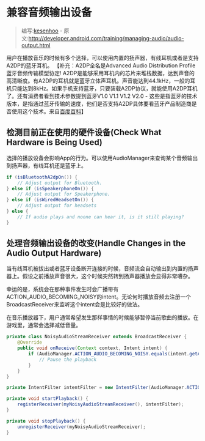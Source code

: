 # 兼容音频输出设备

> 编写:[kesenhoo](https://github.com/kesenhoo) - 原文:<http://developer.android.com/training/managing-audio/audio-output.html>

用户在播放音乐的时候有多个选择，可以使用内置的扬声器，有线耳机或者是支持A2DP的蓝牙耳机。
【补充：A2DP全名是Advanced Audio Distribution Profile 蓝牙音频传输模型协定! A2DP是能够采用耳机内的芯片来堆栈数据，达到声音的高清晰度。有A2DP的耳机就是蓝牙立体声耳机。声音能达到44.1kHz，一般的耳机只能达到8kHz。如果手机支持蓝牙，只要装载A2DP协议，就能使用A2DP耳机了。还有消费者看到技术参数提到蓝牙V1.0 V1.1 V1.2 V2.0 - 这些是指蓝牙的技术版本，是指通过蓝牙传输的速度，他们是否支持A2DP具体要看蓝牙产品制造商是否使用这个技术。来自[百度百科](http://baike.baidu.com/view/551149.htm)】

<!-- more -->

## 检测目前正在使用的硬件设备(Check What Hardware is Being Used)

选择的播放设备会影响App的行为。可以使用AudioManager来查询某个音频输出到扬声器，有线耳机还是蓝牙上。

```java
if (isBluetoothA2dpOn()) {
    // Adjust output for Bluetooth.
} else if (isSpeakerphoneOn()) {
    // Adjust output for Speakerphone.
} else if (isWiredHeadsetOn()) {
    // Adjust output for headsets
} else {
    // If audio plays and noone can hear it, is it still playing?
}
```

## 处理音频输出设备的改变(Handle Changes in the Audio Output Hardware)

当有线耳机被拔出或者蓝牙设备断开连接的时候，音频流会自动输出到内置的扬声器上。假设之前播放声音很大，这个时候突然转到扬声器播放会显得非常嘈杂。

幸运的是，系统会在那种事件发生时会广播带有ACTION_AUDIO_BECOMING_NOISY的intent。无论何时播放音频去注册一个BroadcastReceiver来监听这个intent会是比较好的做法。

在音乐播放器下，用户通常希望发生那样事情的时候能够暂停当前歌曲的播放。在游戏里，通常会选择减低音量。

```java
private class NoisyAudioStreamReceiver extends BroadcastReceiver {
    @Override
    public void onReceive(Context context, Intent intent) {
        if (AudioManager.ACTION_AUDIO_BECOMING_NOISY.equals(intent.getAction())) {
            // Pause the playback
        }
    }
}

private IntentFilter intentFilter = new IntentFilter(AudioManager.ACTION_AUDIO_BECOMING_NOISY);

private void startPlayback() {
    registerReceiver(myNoisyAudioStreamReceiver(), intentFilter);
}

private void stopPlayback() {
    unregisterReceiver(myNoisyAudioStreamReceiver);
}
```
